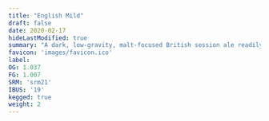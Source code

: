 ```yaml
---
title: "English Mild"
draft: false
date: 2020-02-17
hideLastModified: true
summary: "A dark, low-gravity, malt-focused British session ale readily suited to drinking in quantity. Refreshing, yet flavorful, with a wide range of dark malt or dark sugar expression."
favicon: 'images/favicon.ico'
label:
OG: 1.037
FG: 1.007
SRM: 'srm21'
IBUS: '19'
kegged: true
weight: 2
---
```

